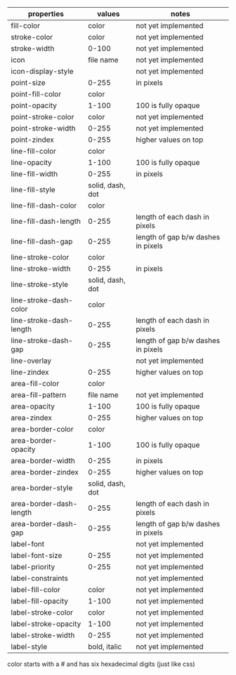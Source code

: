  properties              | values            | notes                               
-------------------------|-------------------|-------------------------------------
 fill-color              | color             | not yet implemented                 
 stroke-color            | color             | not yet implemented                 
 stroke-width            | 0-100             | not yet implemented                 
 icon                    | file name         | not yet implemented                 
 icon-display-style      |                   | not yet implemented                 
 point-size              | 0-255             | in pixels                           
 point-fill-color        | color             |                                     
 point-opacity           | 1-100             | 100 is fully opaque                 
 point-stroke-color      | color             | not yet implemented                 
 point-stroke-width      | 0-255             | not yet implemented                 
 point-zindex            | 0-255             | higher values on top                
 line-fill-color         | color             |                                     
 line-opacity            | 1-100             | 100 is fully opaque                 
 line-fill-width         | 0-255             | in pixels                           
 line-fill-style         | solid, dash, dot  |                                     
 line-fill-dash-color    | color             |                                     
 line-fill-dash-length   | 0-255             | length of each dash in pixels       
 line-fill-dash-gap      | 0-255             | length of gap b/w dashes in pixels  
 line-stroke-color       | color             |                                     
 line-stroke-width       | 0-255             | in pixels                           
 line-stroke-style       | solid, dash, dot  |                                     
 line-stroke-dash-color  | color             |                                     
 line-stroke-dash-length | 0-255             | length of each dash in pixels       
 line-stroke-dash-gap    | 0-255             | length of gap b/w dashes in pixels  
 line-overlay            |                   | not yet implemented                 
 line-zindex             | 0-255             | higher values on top                
 area-fill-color         | color             |                                     
 area-fill-pattern       | file name         | not yet implemented                 
 area-opacity            | 1-100             | 100 is fully opaque                 
 area-zindex             | 0-255             | higher values on top                
 area-border-color       | color             |                                     
 area-border-opacity     | 1-100             | 100 is fully opaque                 
 area-border-width       | 0-255             | in pixels                           
 area-border-zindex      | 0-255             | higher values on top                
 area-border-style       | solid, dash, dot  |                                     
 area-border-dash-length | 0-255             | length of each dash in pixels       
 area-border-dash-gap    | 0-255             | length of gap b/w dashes in pixels  
 label-font              |                   | not yet implemented                 
 label-font-size         | 0-255             | not yet implemented                 
 label-priority          | 0-255             | not yet implemented                 
 label-constraints       |                   | not yet implemented                 
 label-fill-color        | color             | not yet implemented                 
 label-fill-opacity      | 1-100             | not yet implemented                 
 label-stroke-color      | color             | not yet implemented                 
 label-stroke-opacity    | 1-100             | not yet implemented                 
 label-stroke-width      | 0-255             | not yet implemented                 
 label-style             | bold, italic      | not yet implemented                 


color starts with a # and has six hexadecimal digits (just like css)
